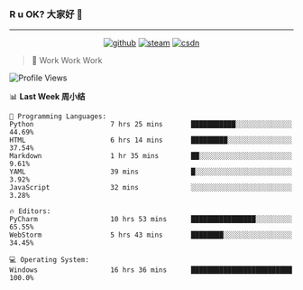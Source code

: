### R u OK? 大家好 👋

___

<p align="center">
  <a href="https://bigkjp97.github.io/"><img src="https://img.shields.io/badge/-GitPage-lightgrey" alt="github"></a>
  <a href="https://steamcommunity.com/id/bigkjp/"><img src="https://img.shields.io/badge/-Steam-black" alt="steam"></a>
  <a href="https://blog.csdn.net/qq_38986088"><img src="https://img.shields.io/badge/CSDN-cf000e" alt="csdn"></a>
</p>

> 🧟 Work Work Work

<!--START_SECTION:kjp readme-->
![Profile Views](http://img.shields.io/badge/Mi%20Amigos%E2%99%82%EF%B8%8F-41-ff69b4)

📊 **Last Week 周小结** 

```text
💬 Programming Languages: 
Python                   7 hrs 25 mins       ███████████░░░░░░░░░░░░░░   44.69% 
HTML                     6 hrs 14 mins       █████████░░░░░░░░░░░░░░░░   37.54% 
Markdown                 1 hr 35 mins        ██░░░░░░░░░░░░░░░░░░░░░░░   9.61% 
YAML                     39 mins             █░░░░░░░░░░░░░░░░░░░░░░░░   3.92% 
JavaScript               32 mins             ░░░░░░░░░░░░░░░░░░░░░░░░░   3.28%

🔥 Editors: 
PyCharm                  10 hrs 53 mins      ████████████████░░░░░░░░░   65.55% 
WebStorm                 5 hrs 43 mins       ████████░░░░░░░░░░░░░░░░░   34.45%

💻 Operating System: 
Windows                  16 hrs 36 mins      █████████████████████████   100.0%

```


<!--END_SECTION:kjp readme-->

<!--
**bigkjp97/bigkjp97** is a ✨ _special_ ✨ repository because its `README.md` (this file) appears on your GitHub profile.

Here are some ideas to get you started:

- 🔭 I’m currently working on ...
- 🌱 I’m currently learning ...
- 👯 I’m looking to collaborate on ...
- 🤔 I’m looking for help with ...
- 💬 Ask me about ...
- 📫 How to reach me: ...
- 😄 Pronouns: ...
- ⚡ Fun fact: ... -->
